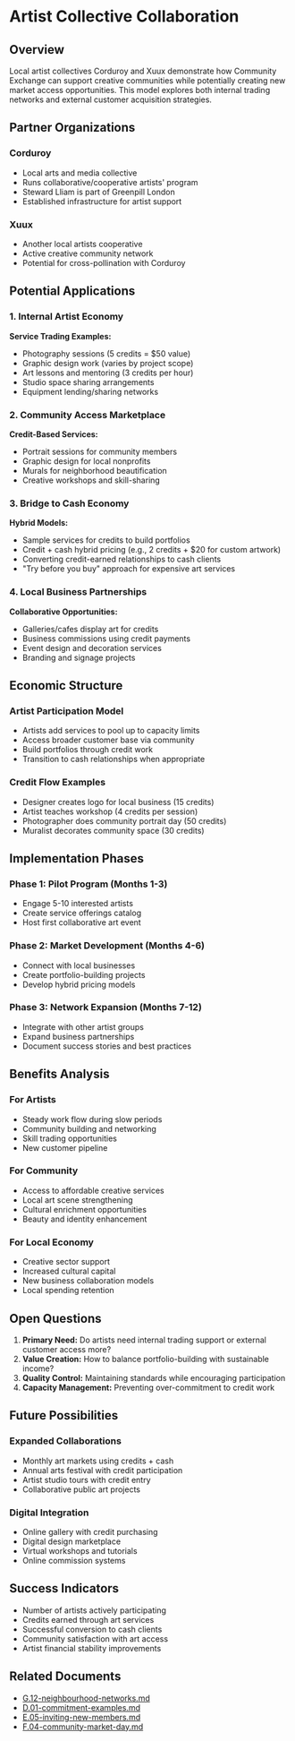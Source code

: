 # Artist Collective Collaboration

## Overview

Local artist collectives Corduroy and Xuux demonstrate how Community Exchange can support creative communities while potentially creating new market access opportunities. This model explores both internal trading networks and external customer acquisition strategies.

## Partner Organizations

### Corduroy
- Local arts and media collective
- Runs collaborative/cooperative artists' program
- Steward Lliam is part of Greenpill London
- Established infrastructure for artist support

### Xuux
- Another local artists cooperative
- Active creative community network
- Potential for cross-pollination with Corduroy

## Potential Applications

### 1. Internal Artist Economy
**Service Trading Examples:**
- Photography sessions (5 credits = $50 value)
- Graphic design work (varies by project scope)
- Art lessons and mentoring (3 credits per hour)
- Studio space sharing arrangements
- Equipment lending/sharing networks

### 2. Community Access Marketplace
**Credit-Based Services:**
- Portrait sessions for community members
- Graphic design for local nonprofits
- Murals for neighborhood beautification
- Creative workshops and skill-sharing

### 3. Bridge to Cash Economy
**Hybrid Models:**
- Sample services for credits to build portfolios
- Credit + cash hybrid pricing (e.g., 2 credits + $20 for custom artwork)
- Converting credit-earned relationships to cash clients
- "Try before you buy" approach for expensive art services

### 4. Local Business Partnerships
**Collaborative Opportunities:**
- Galleries/cafes display art for credits
- Business commissions using credit payments
- Event design and decoration services
- Branding and signage projects

## Economic Structure

### Artist Participation Model
- Artists add services to pool up to capacity limits
- Access broader customer base via community
- Build portfolios through credit work
- Transition to cash relationships when appropriate

### Credit Flow Examples
- Designer creates logo for local business (15 credits)
- Artist teaches workshop (4 credits per session)
- Photographer does community portrait day (50 credits)
- Muralist decorates community space (30 credits)

## Implementation Phases

### Phase 1: Pilot Program (Months 1-3)
- Engage 5-10 interested artists
- Create service offerings catalog
- Host first collaborative art event

### Phase 2: Market Development (Months 4-6)
- Connect with local businesses
- Create portfolio-building projects
- Develop hybrid pricing models

### Phase 3: Network Expansion (Months 7-12)
- Integrate with other artist groups
- Expand business partnerships
- Document success stories and best practices

## Benefits Analysis

### For Artists
- Steady work flow during slow periods
- Community building and networking
- Skill trading opportunities
- New customer pipeline

### For Community
- Access to affordable creative services
- Local art scene strengthening
- Cultural enrichment opportunities
- Beauty and identity enhancement

### For Local Economy
- Creative sector support
- Increased cultural capital
- New business collaboration models
- Local spending retention

## Open Questions

1. **Primary Need:** Do artists need internal trading support or external customer access more?
2. **Value Creation:** How to balance portfolio-building with sustainable income?
3. **Quality Control:** Maintaining standards while encouraging participation
4. **Capacity Management:** Preventing over-commitment to credit work

## Future Possibilities

### Expanded Collaborations
- Monthly art markets using credits + cash
- Annual arts festival with credit participation
- Artist studio tours with credit entry
- Collaborative public art projects

### Digital Integration
- Online gallery with credit purchasing
- Digital design marketplace
- Virtual workshops and tutorials
- Online commission systems

## Success Indicators

- Number of artists actively participating
- Credits earned through art services
- Successful conversion to cash clients
- Community satisfaction with art access
- Artist financial stability improvements

## Related Documents

- [G.12-neighbourhood-networks.md](notes/ics/ccc/docs/G-Future/G.12-neighbourhood-networks.md)
- [D.01-commitment-examples.md](notes/ics/ccc/v0.2/D-Examples/D.01-commitment-examples.md)
- [E.05-inviting-new-members.md](notes/ics/ccc/v0.2/E-Guides/E.05-inviting-new-members.md)
- [F.04-community-market-day.md](notes/ics/ccc/v0.2/F-Activities/F.04-community-market-day.md)
